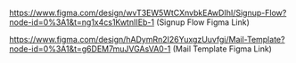 https://www.figma.com/design/wvT3EW5WtCXnvbkEAwDIhI/Signup-Flow?node-id=0%3A1&t=ng1x4cs1KwtnIIEb-1 (Signup Flow Figma Link)

https://www.figma.com/design/hADymRn2I26YuxgzUuvfgi/Mail-Template?node-id=0%3A1&t=g6DEM7muJVGAsVA0-1 (Mail Template Figma Link)

